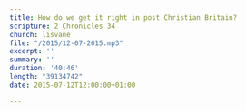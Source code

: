 ```yaml
---
title: How do we get it right in post Christian Britain?
scripture: 2 Chronicles 34
church: lisvane
file: "/2015/12-07-2015.mp3"
excerpt: ''
summary: ''
duration: '40:46'
length: "39134742"
date: 2015-07-12T12:00:00+01:00

---
```

